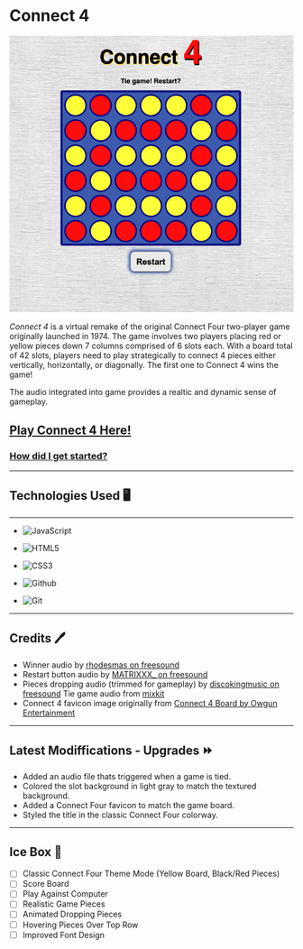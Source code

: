 # Connect 4

![alt text](/images/connect-4-screenshot.png)

*Connect 4* is a virtual remake of the original Connect Four two-player game originally launched in 1974. The game involves two players placing red or yellow pieces down 7 columns comprised of 6 slots each. With a board total of 42 slots, players need to play strategically to connect 4 pieces either vertically, horizontally, or diagonally. The first one to Connect 4 wins the game!

The audio integrated into game provides a realtic and dynamic sense of gameplay.

## [Play Connect 4 Here!](https://oscarnunez1-connect-4.netlify.app/) 
### [How did I get started?](https://docs.google.com/document/d/1IdEWHJSMQvPbDnjo_6TufaYbcAl6jaB7qdyPEVg3swQ/edit)
---

## Technologies Used 🖥️
---
* ![JavaScript](https://img.shields.io/badge/JavaScript-323330?style=for-the-badge&logo=javascript&logoColor=F7DF1E)

* ![HTML5](https://img.shields.io/badge/HTML5-E34F26?style=for-the-badge&logo=html5&logoColor=white)

* ![CSS3](https://img.shields.io/badge/CSS3-1572B6?style=for-the-badge&logo=css3&logoColor=white)

* ![Github](https://img.shields.io/badge/GitHub-100000?style=for-the-badge&logo=github&logoColor=white)

* ![Git](https://img.shields.io/badge/GIT-E44C30?style=for-the-badge&logo=git&logoColor=white)
---

## Credits 🖊️
* Winner audio by [rhodesmas on freesound](https://freesound.org/people/rhodesmas/sounds/320672/)
* Restart button audio by [MATRIXXX_ on freesound](https://freesound.org/people/MATRIXXX_/)
* Pieces dropping audio (trimmed for gameplay) by [discokingmusic on freesound](https://freesound.org/people/discokingmusic/)
Tie game audio from [mixkit](https://mixkit.co/free-sound-effects/game/)
* Connect 4 favicon image originally from [Connect 4 Board by Owgun Entertainment](https://apptopia.com/google-play/app/com.owgun.connectboard/intelligence)

---
## Latest Modiffications - Upgrades ⏩
* Added an audio file thats triggered when a game is tied.
* Colored the slot background in light gray to match the textured background.
* Added a Connect Four favicon to match the game board.
* Styled the title in the classic Connect Four colorway.

---
## Ice Box 🧊
- [ ] Classic Connect Four Theme Mode (Yellow Board, Black/Red Pieces)
- [ ] Score Board
- [ ] Play Against Computer
- [ ] Realistic Game Pieces
- [ ] Animated Dropping Pieces
- [ ] Hovering Pieces Over Top Row
- [ ] Improved Font Design
